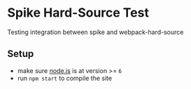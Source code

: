 # Spike Hard-Source Test

Testing integration between spike and webpack-hard-source

## Setup

- make sure [node.js](http://nodejs.org) is at version >= `6`
- run `npm start` to compile the site
